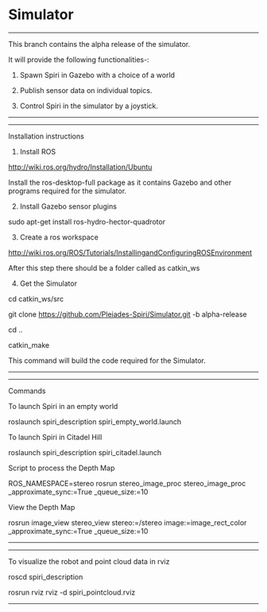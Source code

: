 Simulator
=========
-------------------------------------------------------------------
This branch contains the alpha release of the simulator.

It will provide the following functionalities-:

1. Spawn Spiri in Gazebo with a choice of a world

2. Publish sensor data on individual topics.

3. Control Spiri in the simulator by a joystick.

-------------------------------------------------------------------

-------------------------------------------------------------------
Installation instructions

1. Install ROS

http://wiki.ros.org/hydro/Installation/Ubuntu

Install the ros-desktop-full package as it contains Gazebo and other programs required for the simulator.

2. Install Gazebo sensor plugins

sudo apt-get install ros-hydro-hector-quadrotor

3. Create a ros workspace

http://wiki.ros.org/ROS/Tutorials/InstallingandConfiguringROSEnvironment

After this step there should be a folder called as catkin_ws

4. Get the Simulator

cd catkin_ws/src

git clone https://github.com/Pleiades-Spiri/Simulator.git -b alpha-release

cd ..

catkin_make

This command will build the code required for the Simulator.

-------------------------------------------------------------------

-------------------------------------------------------------------


Commands

To launch Spiri in an empty world

roslaunch spiri_description spiri_empty_world.launch

To launch Spiri in Citadel Hill

roslaunch spiri_description spiri_citadel.launch

Script to process the Depth Map

ROS_NAMESPACE=stereo rosrun stereo_image_proc stereo_image_proc _approximate_sync:=True _queue_size:=10

View the Depth Map

rosrun image_view stereo_view stereo:=/stereo image:=image_rect_color _approximate_sync:=True _queue_size:=10

-------------------------------------------------------------------

-------------------------------------------------------------------
To visualize the robot and point cloud data in rviz

roscd spiri_description

rosrun rviz rviz -d spiri_pointcloud.rviz

-------------------------------------------------------------------



